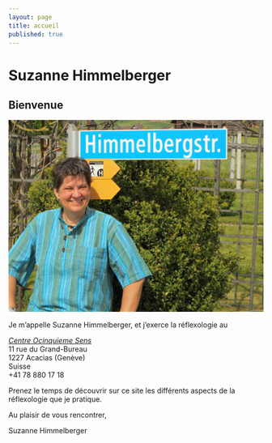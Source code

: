 ```yaml
---
layout: page
title: accueil
published: true
---
```


<h1 class="title">Suzanne Himmelberger</h1>
<h2 class="subtitle">Bienvenue</h2>

![](./images/suzanne.jpg)

Je m’appelle Suzanne Himmelberger, et j’exerce la réflexologie au

[*Centre Ocinquieme Sens*](http://www.ocinquieme.ch)<br/>
11 rue du Grand-Bureau<br/>
1227 Acacias (Genève)<br/>
Suisse<br/>
<i class="fa fa-phone"></i> +41 78 880 17 18

Prenez le temps de découvrir sur ce site les différents aspects de la réflexologie que je pratique.

Au plaisir de vous rencontrer,

Suzanne Himmelberger
